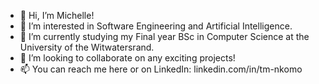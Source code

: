 - 👋 Hi, I’m Michelle!
- 👀 I’m interested in Software Engineering and Artificial Intelligence.
- 🌱 I’m currently studying my Final year BSc in Computer Science at the University of the Witwatersrand.
- 💞️ I’m looking to collaborate on any exciting projects!
- 📫 You can reach me here or on LinkedIn: linkedin.com/in/tm-nkomo

<!---
TM-Nkomo/TM-Nkomo is a ✨ special ✨ repository because its `README.md` (this file) appears on your GitHub profile.
You can click the Preview link to take a look at your changes.
--->
